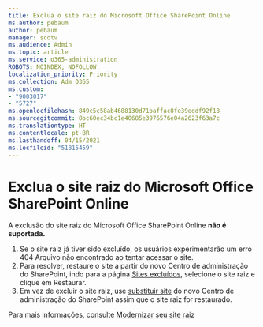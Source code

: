 ```yaml
---
title: Exclua o site raiz do Microsoft Office SharePoint Online
ms.author: pebaum
author: pebaum
manager: scotv
ms.audience: Admin
ms.topic: article
ms.service: o365-administration
ROBOTS: NOINDEX, NOFOLLOW
localization_priority: Priority
ms.collection: Adm_O365
ms.custom:
- "9003017"
- "5727"
ms.openlocfilehash: 849c5c58ab4688130d71baffac8fe39eddf92f18
ms.sourcegitcommit: 8bc60ec34bc1e40685e3976576e04a2623f63a7c
ms.translationtype: HT
ms.contentlocale: pt-BR
ms.lasthandoff: 04/15/2021
ms.locfileid: "51815459"
---
```

# <a name="delete-the-sharepoint-root-site"></a>Exclua o site raiz do Microsoft Office SharePoint Online

A exclusão do site raiz do Microsoft Office SharePoint Online  **não é suportada.**

1.  Se o site raiz já tiver sido excluído, os usuários experimentarão um erro 404 Arquivo não encontrado ao tentar acessar o site.
2.  Para resolver, restaure o site  a partir do novo Centro de administração do SharePoint, indo para a página  [Sites excluídos](https://admin.microsoft.com/sharepoint?page=recycleBin&modern=true), selecione o site raiz e clique em  Restaurar.
3.  Em vez de excluir o site raiz, use [substituir site](https://docs.microsoft.com/sharepoint/modern-root-site#replace-your-root-site) do novo Centro de administração do SharePoint assim que o site raiz for restaurado.

Para mais informações, consulte [Modernizar seu site raiz](https://docs.microsoft.com/sharepoint/modern-root-site)